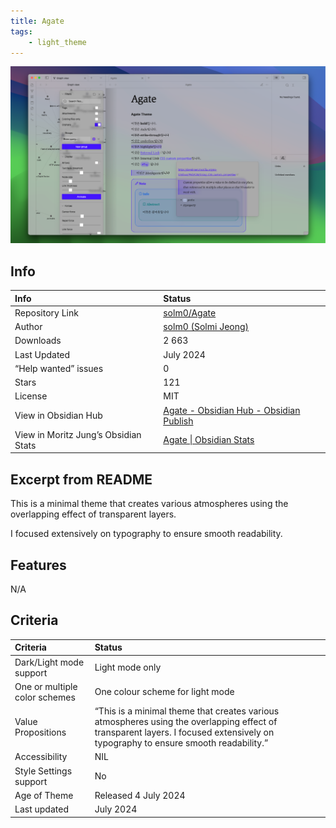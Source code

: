 ```yaml
---
title: Agate
tags:
    - light_theme
---
```


<img src="https://raw.githubusercontent.com/solm0/Agate/refs/heads/main/img-00.png">

## Info
| Info | Status |
| :--- | :--- |
| Repository Link | [solm0/Agate](https://github.com/solm0/Agate) |
| Author | [solm0 (Solmi Jeong)](https://github.com/solm0) |
| Downloads | 2 663 |
| Last Updated | July 2024 |
| “Help wanted” issues | 0 |
| Stars | 121 |
| License | MIT |
| View in Obsidian Hub | [Agate \- Obsidian Hub \- Obsidian Publish](https://publish.obsidian.md/hub/02+-+Community+Expansions/02.05+All+Community+Expansions/Themes/Agate) |
| View in Moritz Jung’s Obsidian Stats | [Agate \| Obsidian Stats](https://www.moritzjung.dev/obsidian-stats/themes/agate/) |

## Excerpt from README
This is a minimal theme that creates various atmospheres using the overlapping effect of transparent layers.

I focused extensively on typography to ensure smooth readability.

## Features
N/A

## Criteria
| Criteria | Status | 
| :--- | :--- | 
| Dark/Light mode support | Light mode only | 
| One or multiple color schemes | One colour scheme for light mode | 
| Value Propositions | “This is a minimal theme that creates various atmospheres using the overlapping effect of transparent layers. I focused extensively on typography to ensure smooth readability.” | 
| Accessibility | NIL | 
| Style Settings support | No | 
| Age of Theme | Released 4 July 2024 | 
| Last updated | July 2024 | 
